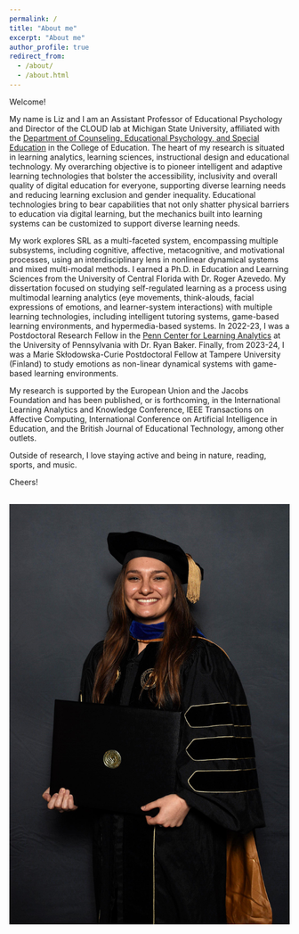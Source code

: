 ```yaml
---
permalink: /
title: "About me"
excerpt: "About me"
author_profile: true
redirect_from: 
  - /about/
  - /about.html
---
```


Welcome! 

My name is Liz and I am an Assistant Professor of Educational Psychology and Director of the CLOUD lab at Michigan State University, affiliated with the [Department of Counseling, Educational Psychology, and Special Education](https://education.msu.edu/cepse/) in the College of Education. The heart of my research is situated in learning analytics, learning sciences, instructional design and educational technology. My overarching objective is to pioneer intelligent and adaptive learning technologies that bolster the accessibility, inclusivity and overall quality of digital education for everyone, supporting diverse learning needs and reducing learning exclusion and gender inequality. Educational technologies bring to bear capabilities that not only shatter physical barriers to education via digital learning, but the mechanics built into learning systems can be customized to support diverse learning needs.

My work explores SRL as a multi-faceted system, encompassing multiple subsystems, including cognitive, affective, metacognitive, and motivational processes, using an interdisciplinary lens in nonlinear dynamical systems and mixed multi-modal methods. I earned a Ph.D. in Education and Learning Sciences from the University of Central Florida with Dr. Roger Azevedo. My dissertation focused on studying self-regulated learning as a process using multimodal learning analytics (eye movements, think-alouds, facial expressions of emotions, and learner-system interactions) with multiple learning technologies, including intelligent tutoring systems, game-based learning environments, and hypermedia-based systems. In 2022-23, I was a Postdoctoral Research Fellow in the [Penn Center for Learning Analytics](https://learninganalytics.upenn.edu/index.html) at the University of Pennsylvania with Dr. Ryan Baker. Finally, from 2023-24, I was a Marie Skłodowska-Curie Postdoctoral Fellow at Tampere University (Finland) to study emotions as non-linear dynamical systems with game-based learning environments.

My research is supported by the European Union and the Jacobs Foundation and has been published, or is forthcoming, in the International Learning Analytics and Knowledge Conference, IEEE Transactions on Affective Computing, International Conference on Artificial Intelligence in Education, and the British Journal of Educational Technology, among other outlets.

Outside of research, I love staying active and being in nature, reading, sports, and music. 

Cheers!


<br/><img src='/images/IMG_9280.JPG'>
